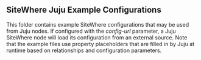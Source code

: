 SiteWhere Juju Example Configurations
-------------------------------------
This folder contains example SiteWhere configurations that may be used
from Juju nodes. If configured with the *config-url* parameter, a 
Juju SiteWhere node will load its configuration from an external 
source. Note that the example files use property placeholders that
are filled in by Juju at runtime based on relationships and configuration
parameters.